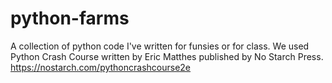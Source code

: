 # python-farms
A collection of python code I've written for funsies or for class. We used Python Crash Course written by Eric Matthes published by No Starch Press. https://nostarch.com/pythoncrashcourse2e
